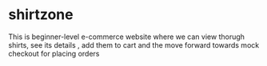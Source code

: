 # shirtzone
This is beginner-level e-commerce website where we can view thorugh shirts, see its details , add them to cart and the move forward towards mock checkout for placing orders
